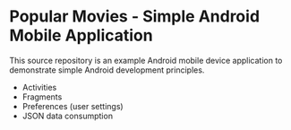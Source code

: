 # Popular Movies - Simple Android Mobile Application

This source repository is an example Android mobile device application to
demonstrate simple Android development principles.

* Activities
* Fragments
* Preferences (user settings)
* JSON data consumption